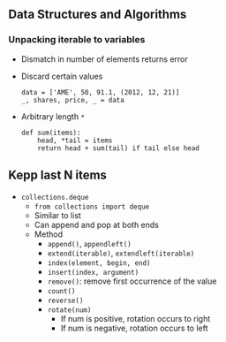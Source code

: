 ## Data Structures and Algorithms

### Unpacking iterable to variables

- Dismatch in number of elements returns error
- Discard certain values

    ~~~
    data = ['AME', 50, 91.1, (2012, 12, 21)]
    _, shares, price, _ = data
    ~~~

- Arbitrary length `*`

    ~~~
    def sum(items):
        head, *tail = items
        return head + sum(tail) if tail else head
    ~~~

## Kepp last N items

- `collections.deque`
    - `from collections import deque`
    - Similar to list
    - Can append and pop at both ends
    - Method
        - `append()`, `appendleft()`
        - `extend(iterable)`, `extendleft(iterable)`
        - `index(element, begin, end)`
        - `insert(index, argument)`
        - `remove()`: remove first occurrence of the value
        - `count()`
        - `reverse()`
        - `rotate(num)`
            - If num is positive, rotation occurs to right
            - If num is negative, rotation occurs to left